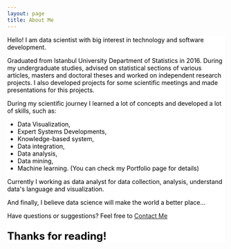 ```yaml
---
layout: page
title: About Me
---
```



<div class="message" style="background-color:white; color:black;">
<p class="message">
Hello! I am data scientist with big interest in technology and software development.</p>

<p>Graduated from Istanbul University Department of Statistics in 2016. 
During my undergraduate studies, advised on statistical sections of various articles, 
masters and doctoral theses and worked on independent research projects. 
I also developed projects for some scientific meetings and made presentations for this projects.</p>

<p>During my scientific journey I learned a lot of concepts and developed a lot of skills, such as:
<ul> 
<li>Data Visualization,</li>
<li>Expert Systems Developments, </li>
<li>Knowledge-based system, </li>
<li>Data integration, </li>
<li>Data analysis,</li>
<li>Data mining,</li>
<li>Machine learning. (You can check my Portfolio page for details)</li>
</ul>
<p>Currently I working as data analyst for data collection, analysis, understand data's language and visualization.</p>

<p>And finally, I believe data science will make the world a better place...</p>

<p>Have questions or suggestions? Feel free to <a class="sidebar-contact" href="#">Contact Me</a><p>

<p style="font-weight:bold; font-size:24">
Thanks for reading!</p>

